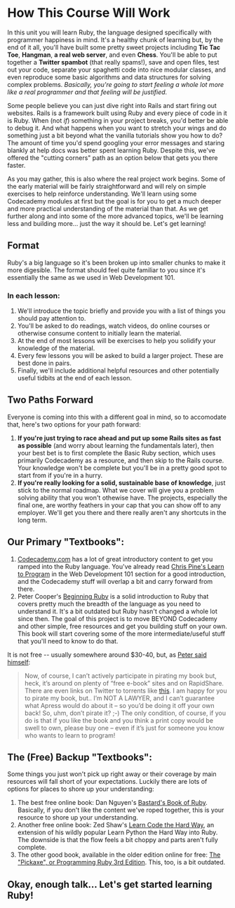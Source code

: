 # How This Course Will Work

In this unit you will learn Ruby, the language designed specifically with programmer happiness in mind.  It's a healthy chunk of learning but, by the end of it all, you'll have built some pretty sweet projects including **Tic Tac Toe**, **Hangman**, **a real web server**, and even **Chess**.  You'll be able to put together a **Twitter spambot** (that really spams!), save and open files, test out your code, separate your spaghetti code into nice modular classes, and even reproduce some basic algorithms and data structures for solving complex problems.  *Basically, you're going to start feeling a whole lot more like a real programmer and that feeling will be justified.*

Some people believe you can just dive right into Rails and start firing out websites.  Rails is a framework built using Ruby and every piece of code in it is Ruby.  When (not *if*) something in your project breaks, you'd better be able to debug it.  And what happens when you want to stretch your wings and do something just a bit beyond what the vanilla tutorials show you how to do?  The amount of time you'd spend googling your error messages and staring blankly at help docs was better spent learning Ruby.  Despite this, we've offered the "cutting corners" path as an option below that gets you there faster.

As you may gather, this is also where the real project work begins.  Some of the early material will be fairly straightforward and will rely on simple exercises to help reinforce understanding.  We'll learn using some Codecademy modules at first but the goal is for you to get a much deeper and more practical understanding of the material than that.  As we get further along and into some of the more advanced topics, we'll be learning less and building more... just the way it should be.   Let's get learning!

## Format

Ruby's a big language so it's been broken up into smaller chunks to make it more digesible.  The format should feel quite familiar to you since it's essentially the same as we used in Web Development 101.

### In each lesson:

1. We'll introduce the topic briefly and provide you with a list of things you should pay attention to.
1. You'll be asked to do readings, watch videos, do online courses or otherwise consume content to initially learn the material.
2. At the end of most lessons will be exercises to help you solidify your knowledge of the material.
3. Every few lessons you will be asked to build a larger project.  These are best done in pairs.
2. Finally, we'll include additional helpful resources and other potentially useful tidbits at the end of each lesson.


## Two Paths Forward

Everyone is coming into this with a different goal in mind, so to accomodate that, here's two options for your path forward:  

1. **If you're just trying to race ahead and put up some Rails sites as fast as possible** (and worry about learning the fundamentals later), then your best bet is to first complete the Basic Ruby section, which uses primarily Codecademy as a resource, and then skip to the Rails course.  Your knowledge won't be complete but you'll be in a pretty good spot to start from if you're in a hurry.
2. **If you're really looking for a solid, sustainable base of knowledge**, just stick to the normal roadmap.  What we cover will give you a problem solving ability that you won't othewise have.  The projects, especially the final one, are worthy feathers in your cap that you can show off to any employer.  We'll get you there and there really aren't any shortcuts in the long term.

## Our Primary "Textbooks":

1. [Codecademy.com](http://www.codecademy.com/tracks/ruby) has a lot of great introductory content to get you ramped into the Ruby language.  You've already read [Chris Pine's Learn to Program](http://pine.fm/LearnToProgram/) in the Web Development 101 section for a good introduction, and the Codecademy stuff will overlap a bit and carry forward from there.
2. Peter Cooper's [Beginning Ruby](http://beginningruby.org/) is a solid introduction to Ruby that covers pretty much the breadth of the language as you need to understand it.  It's a bit outdated but Ruby hasn't changed a whole lot since then.  The goal of this project is to move BEYOND Codecademy and other simple, free resources and get you building stuff on your own.  This book will start covering some of the more intermediate/useful stuff that you'll need to know to do that.

It is not free -- usually somewhere around $30-40, but, as [Peter said himself](http://beginningruby.org/):

> Now, of course, I can’t actively participate in pirating my book but, heck, it’s around on plenty of “free e-book” sites and on RapidShare. There are even links on Twitter to torrents like [this](http://www.torrentdownloads.net/torrent/1650632409/Apress+Beginning+Ruby+From+Novice+to+Professional+2nd+Edition+Jul+2009+eBook-BBL). I am happy for you to pirate my book, but.. I’m NOT A LAWYER, and I can’t guarantee what Apress would do about it – so you’d be doing it off your own back! So, uhm, don’t pirate it? ;-) The only condition, of course, if you do is that if you like the book and you think a print copy would be swell to own, please buy one – even if it’s just for someone you know who wants to learn to program!


## The (Free) Backup "Textbooks":

Some things you just won't pick up right away or their coverage by main resources will fall short of your expectations.  Luckily there are lots of options for places to shore up your understanding:

1. The best free online book: Dan Nguyen's [Bastard's Book of Ruby](http://ruby.bastardsbook.com/).  Basically, if you don't like the content we've roped together, this is your resource to shore up your understanding.
1. Another free online book: Zed Shaw's [Learn Code the Hard Way](http://ruby.learncodethehardway.org/book/), an extension of his wildly popular Learn Python the Hard Way into Ruby.  The downside is that the flow feels a bit choppy and parts aren't fully complete.
2. The other good book, available in the older edition online for free: [The "Pickaxe", or Programming Ruby 3rd Edition](http://it-ebooks.info/book/59/).  This, too, is a bit outdated.

## Okay, enough talk... Let's get started learning Ruby! 
